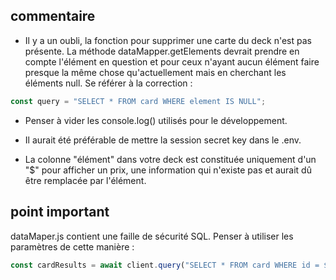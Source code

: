 
## commentaire
* Il y a un oubli, la fonction pour supprimer une carte du deck n'est pas présente. La méthode dataMapper.getElements devrait prendre en compte l'élément en question et pour ceux n'ayant aucun élément faire presque la même chose qu'actuellement mais en cherchant les éléments null. Se référer à la correction :
```javascript
const query = "SELECT * FROM card WHERE element IS NULL";
```
* Penser à vider les console.log() utilisés pour le développement.

* Il aurait été préférable de mettre la session secret key dans le .env.

* La colonne "élément" dans votre deck est constituée uniquement d'un "$" pour afficher un prix, une information qui n'existe pas et aurait dû être remplacée par l'élément.


## point important
dataMaper.js contient une faille de sécurité SQL. Penser à utiliser les paramètres de cette manière :
```javascript
const cardResults = await client.query("SELECT * FROM card WHERE id = $1, [id]);
```
